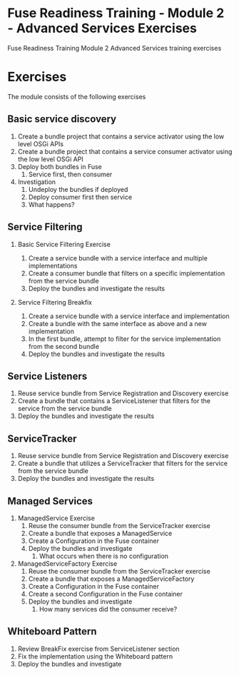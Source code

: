 Fuse Readiness Training - Module 2 - Advanced Services Exercises
=======================

Fuse Readiness Training Module 2 Advanced Services training exercises

# Exercises

The module consists of the following exercises

##  Basic service discovery

1. Create a bundle project that contains a service activator using the low level OSGi APIs
2. Create a bundle project that contains a service consumer activator using the low level OSGi API
3. Deploy both bundles in Fuse
	1. Service first, then consumer
4. Investigation
	1. Undeploy the bundles if deployed
	2. Deploy consumer first then service
	3. What happens?

## Service Filtering

1. Basic Service Filtering Exercise
	1. Create a service bundle with a service interface and multiple implementations
	2. Create a consumer bundle that filters on a specific implementation from the service bundle
	3. Deploy the bundles and investigate the results

2. Service Filtering Breakfix
	1. Create a service bundle with a service interface and implementation
	2. Create a bundle with the same interface as above and a new implementation
	3. In the first bundle, attempt to filter for the service implementation from the second bundle
	4. Deploy the bundles and investigate the results

 
## Service Listeners

1. Reuse service bundle from Service Registration and Discovery exercise
2. Create a bundle that contains a ServiceListener that filters for the service from the service bundle
3. Deploy the bundles and investigate the results

## ServiceTracker

1. Reuse service bundle from Service Registration and Discovery exercise
2. Create a bundle that utilizes a ServiceTracker that filters for the service from the service bundle
3. Deploy the bundles and investigate the results

## Managed Services

1. ManagedService Exercise
	1. Reuse the consumer bundle from the ServiceTracker exercise
	2. Create a bundle that exposes a ManagedService
	3. Create a Configuration in the Fuse container
	4. Deploy the bundles and investigate
		1. What occurs when there is no configuration
2. ManagedServiceFactory Exercise
	1. Reuse the consumer bundle from the ServiceTracker exercise
	2. Create a bundle that exposes a ManagedServiceFactory
	3. Create a Configuration in the Fuse container
	4. Create a second Configuration in the Fuse container
	5. Deploy the bundles and investigate
		1. How many services did the consumer receive?


## Whiteboard Pattern

1. Review BreakFix exercise from ServiceListener section
2. Fix the implementation using the Whiteboard pattern
3. Deploy the bundles and investigate 





